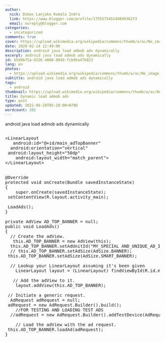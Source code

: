 ```yaml
---
author:
  nick: Dimas Lanjaka Kumala Indra
  link: https://www.blogger.com/profile/17555754514989936273
  email: noreply@blogger.com
categories:
  - uncategorized
comments: true
cover: https://upload.wikimedia.org/wikipedia/commons/thumb/a/ac/No_image_available.svg/2048px-No_image_available.svg.png
date: 2020-02-14 22:49:00
description: android java load admob ads dynamically
excerpt: android java load admob ads dynamically
id: b5d9b75a-6526-4888-8049-fcb95a47b823
lang: en
photos:
  - https://upload.wikimedia.org/wikipedia/commons/thumb/a/ac/No_image_available.svg/2048px-No_image_available.svg.png
subtitle: android java load admob ads dynamically
tags:
  - android
thumbnail: https://upload.wikimedia.org/wikipedia/commons/thumb/a/ac/No_image_available.svg/2048px-No_image_available.svg.png
title: Dynamic load admob ads
type: post
updated: 2022-06-28T05:28:00+0700
wordcount: 202
---
```


android java load admob ads dynamically

<pre><br>&lt;LinearLayout<br>	android:id="@+id/main_adTopBanner"<br>	android:orientation="vertical" <br>	android:layout_height="50dp"<br>	android:layout_width="match_parent"&gt;        <br>&lt;/LinearLayout&gt;<br><br><br>@Override<br>protected void onCreate(Bundle savedInstanceState)<br>{<br>	super.onCreate(savedInstanceState);<br>	setContentView(R.layout.activity_main);<br><br>	LoadAds();			    	   <br>}<br>	<br>private AdView AD_TOP_BANNER = null;<br>public void LoadAds()<br>{<br>	// Create the adView.<br>	this.AD_TOP_BANNER = new AdView(this);<br>	this.AD_TOP_BANNER.setAdUnitId("MY_SPECIAL AND_UNIQUE_AD_ID");<br>	// this.AD_TOP_BANNER.setAdSize(AdSize.BANNER);<br>	this.AD_TOP_BANNER.setAdSize(AdSize.SMART_BANNER);<br><br>	// Lookup your LinearLayout assuming it's been given	<br>	LinearLayout layout = (LinearLayout) findViewById(R.id.main_adTopBanner);<br><br>	// Add the adView to it.<br>	layout.addView(this.AD_TOP_BANNER);<br><br>	// Initiate a generic request.<br>	AdRequest adRequest = null;<br>	adRequest = new AdRequest.Builder().build();<br>	//FOR TESTING AND LOADING TEST ADS<br>	//adRequest = new AdRequest.Builder().addTestDevice(AdRequest.DEVICE_ID_EMULATOR).addTestDevice("AC98C820A50B4AD8A2106EDE96FB87D4").build();	<br><br>	// Load the adView with the ad request.<br>	this.AD_TOP_BANNER.loadAd(adRequest);<br>}<br></pre>
